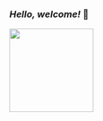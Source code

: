 ### *Hello, welcome!* :smiling_face_with_three_hearts:

<img  height="150em" src="https://github-readme-stats.vercel.app/api?username=YaraDonato&show_icons=true&theme=synthwave&count_private=true"/>
<img  height="150em" src="(https://github-readme-stats.vercel.app/api/top-langs/?username=YaraDonato&layout=compact)](https://github.com/YaraDonato/github-readme-stats)/>
